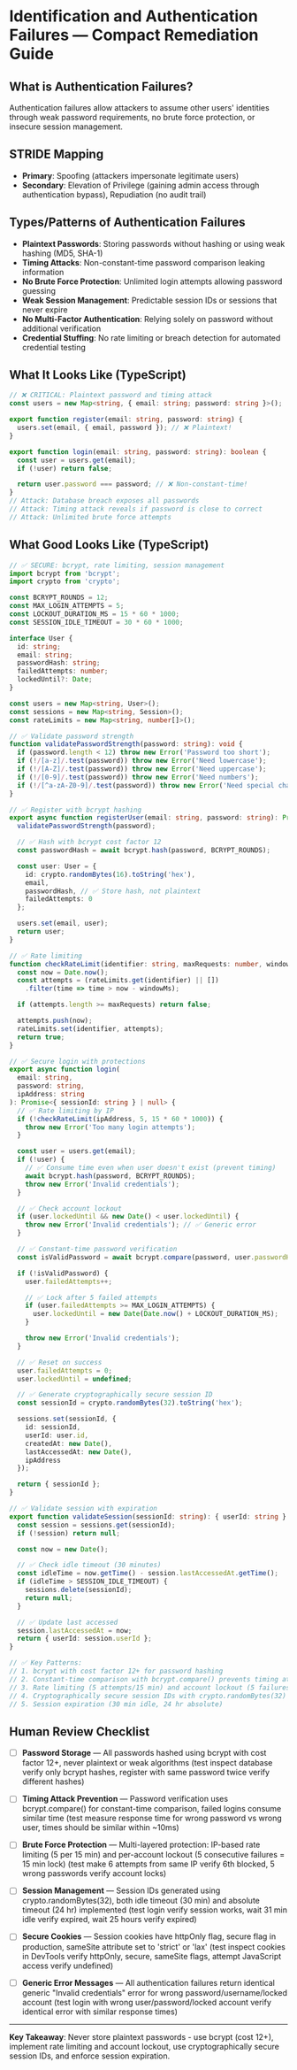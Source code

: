 # Identification and Authentication Failures — Compact Remediation Guide

## What is Authentication Failures?

Authentication failures allow attackers to assume other users' identities through weak password requirements, no brute force protection, or insecure session management.

## STRIDE Mapping

- **Primary**: Spoofing (attackers impersonate legitimate users)
- **Secondary**: Elevation of Privilege (gaining admin access through authentication bypass), Repudiation (no audit trail)

## Types/Patterns of Authentication Failures

- **Plaintext Passwords**: Storing passwords without hashing or using weak hashing (MD5, SHA-1)
- **Timing Attacks**: Non-constant-time password comparison leaking information
- **No Brute Force Protection**: Unlimited login attempts allowing password guessing
- **Weak Session Management**: Predictable session IDs or sessions that never expire
- **No Multi-Factor Authentication**: Relying solely on password without additional verification
- **Credential Stuffing**: No rate limiting or breach detection for automated credential testing

## What It Looks Like (TypeScript)

```typescript
// ❌ CRITICAL: Plaintext password and timing attack
const users = new Map<string, { email: string; password: string }>();

export function register(email: string, password: string) {
  users.set(email, { email, password }); // ❌ Plaintext!
}

export function login(email: string, password: string): boolean {
  const user = users.get(email);
  if (!user) return false;

  return user.password === password; // ❌ Non-constant-time!
}
// Attack: Database breach exposes all passwords
// Attack: Timing attack reveals if password is close to correct
// Attack: Unlimited brute force attempts
```

## What Good Looks Like (TypeScript)

```typescript
// ✅ SECURE: bcrypt, rate limiting, session management
import bcrypt from 'bcrypt';
import crypto from 'crypto';

const BCRYPT_ROUNDS = 12;
const MAX_LOGIN_ATTEMPTS = 5;
const LOCKOUT_DURATION_MS = 15 * 60 * 1000;
const SESSION_IDLE_TIMEOUT = 30 * 60 * 1000;

interface User {
  id: string;
  email: string;
  passwordHash: string;
  failedAttempts: number;
  lockedUntil?: Date;
}

const users = new Map<string, User>();
const sessions = new Map<string, Session>();
const rateLimits = new Map<string, number[]>();

// ✅ Validate password strength
function validatePasswordStrength(password: string): void {
  if (password.length < 12) throw new Error('Password too short');
  if (!/[a-z]/.test(password)) throw new Error('Need lowercase');
  if (!/[A-Z]/.test(password)) throw new Error('Need uppercase');
  if (!/[0-9]/.test(password)) throw new Error('Need numbers');
  if (!/[^a-zA-Z0-9]/.test(password)) throw new Error('Need special chars');
}

// ✅ Register with bcrypt hashing
export async function registerUser(email: string, password: string): Promise<User> {
  validatePasswordStrength(password);

  // ✅ Hash with bcrypt cost factor 12
  const passwordHash = await bcrypt.hash(password, BCRYPT_ROUNDS);

  const user: User = {
    id: crypto.randomBytes(16).toString('hex'),
    email,
    passwordHash, // ✅ Store hash, not plaintext
    failedAttempts: 0
  };

  users.set(email, user);
  return user;
}

// ✅ Rate limiting
function checkRateLimit(identifier: string, maxRequests: number, windowMs: number): boolean {
  const now = Date.now();
  const attempts = (rateLimits.get(identifier) || [])
    .filter(time => time > now - windowMs);

  if (attempts.length >= maxRequests) return false;

  attempts.push(now);
  rateLimits.set(identifier, attempts);
  return true;
}

// ✅ Secure login with protections
export async function login(
  email: string,
  password: string,
  ipAddress: string
): Promise<{ sessionId: string } | null> {
  // ✅ Rate limiting by IP
  if (!checkRateLimit(ipAddress, 5, 15 * 60 * 1000)) {
    throw new Error('Too many login attempts');
  }

  const user = users.get(email);
  if (!user) {
    // ✅ Consume time even when user doesn't exist (prevent timing)
    await bcrypt.hash(password, BCRYPT_ROUNDS);
    throw new Error('Invalid credentials');
  }

  // ✅ Check account lockout
  if (user.lockedUntil && new Date() < user.lockedUntil) {
    throw new Error('Invalid credentials'); // ✅ Generic error
  }

  // ✅ Constant-time password verification
  const isValidPassword = await bcrypt.compare(password, user.passwordHash);

  if (!isValidPassword) {
    user.failedAttempts++;

    // ✅ Lock after 5 failed attempts
    if (user.failedAttempts >= MAX_LOGIN_ATTEMPTS) {
      user.lockedUntil = new Date(Date.now() + LOCKOUT_DURATION_MS);
    }

    throw new Error('Invalid credentials');
  }

  // ✅ Reset on success
  user.failedAttempts = 0;
  user.lockedUntil = undefined;

  // ✅ Generate cryptographically secure session ID
  const sessionId = crypto.randomBytes(32).toString('hex');

  sessions.set(sessionId, {
    id: sessionId,
    userId: user.id,
    createdAt: new Date(),
    lastAccessedAt: new Date(),
    ipAddress
  });

  return { sessionId };
}

// ✅ Validate session with expiration
export function validateSession(sessionId: string): { userId: string } | null {
  const session = sessions.get(sessionId);
  if (!session) return null;

  const now = new Date();

  // ✅ Check idle timeout (30 minutes)
  const idleTime = now.getTime() - session.lastAccessedAt.getTime();
  if (idleTime > SESSION_IDLE_TIMEOUT) {
    sessions.delete(sessionId);
    return null;
  }

  // ✅ Update last accessed
  session.lastAccessedAt = now;
  return { userId: session.userId };
}

// ✅ Key Patterns:
// 1. bcrypt with cost factor 12+ for password hashing
// 2. Constant-time comparison with bcrypt.compare() prevents timing attacks
// 3. Rate limiting (5 attempts/15 min) and account lockout (5 failures)
// 4. Cryptographically secure session IDs with crypto.randomBytes(32)
// 5. Session expiration (30 min idle, 24 hr absolute)
```

## Human Review Checklist

- [ ] **Password Storage** — All passwords hashed using bcrypt with cost factor 12+, never plaintext or weak algorithms (test inspect database verify only bcrypt hashes, register with same password twice verify different hashes)

- [ ] **Timing Attack Prevention** — Password verification uses bcrypt.compare() for constant-time comparison, failed logins consume similar time (test measure response time for wrong password vs wrong user, times should be similar within ~10ms)

- [ ] **Brute Force Protection** — Multi-layered protection: IP-based rate limiting (5 per 15 min) and per-account lockout (5 consecutive failures = 15 min lock) (test make 6 attempts from same IP verify 6th blocked, 5 wrong passwords verify account locks)

- [ ] **Session Management** — Session IDs generated using crypto.randomBytes(32), both idle timeout (30 min) and absolute timeout (24 hr) implemented (test login verify session works, wait 31 min idle verify expired, wait 25 hours verify expired)

- [ ] **Secure Cookies** — Session cookies have httpOnly flag, secure flag in production, sameSite attribute set to 'strict' or 'lax' (test inspect cookies in DevTools verify httpOnly, secure, sameSite flags, attempt JavaScript access verify undefined)

- [ ] **Generic Error Messages** — All authentication failures return identical generic "Invalid credentials" error for wrong password/username/locked account (test login with wrong user/password/locked account verify identical error with similar response times)

---

**Key Takeaway**: Never store plaintext passwords - use bcrypt (cost 12+), implement rate limiting and account lockout, use cryptographically secure session IDs, and enforce session expiration.
